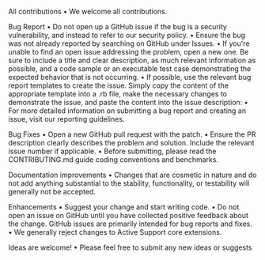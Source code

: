 All contributions
  •	We welcome all contributions.

Bug Report
  •	Do not open up a GitHub issue if the bug is a security vulnerability, and instead to refer to our security policy.
  •	Ensure the bug was not already reported by searching on GitHub under Issues.
  •	If you're unable to find an open issue addressing the problem, open a new one. Be sure to include a title and clear description, as much relevant information as possible, and a code sample or an executable test case demonstrating the expected behavior that is not occurring.
  •	If possible, use the relevant bug report templates to create the issue. Simply copy the content of the appropriate template into a .rb file, make the necessary changes to demonstrate the issue, and paste the content into the issue description:
  •	For more detailed information on submitting a bug report and creating an issue, visit our reporting guidelines.

Bug Fixes
  •	Open a new GitHub pull request with the patch.
  •	Ensure the PR description clearly describes the problem and solution. Include the relevant issue number if applicable.
  •	Before submitting, please read the CONTRIBUTING.md guide coding conventions and benchmarks.

Documentation improvements
  •	Changes that are cosmetic in nature and do not add anything substantial to the stability, functionality, or testability will generally not be accepted. 

Enhancements
  •	Suggest your change and start writing code.
  •	Do not open an issue on GitHub until you have collected positive feedback about the change. GitHub issues are primarily intended for bug reports and fixes.
  •	We generally reject changes to Active Support core extensions. 

Ideas are welcome!
  •	Please feel free to submit any new ideas or suggests
